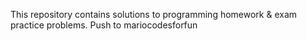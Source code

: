 This repository contains solutions to programming homework & exam practice problems. 
Push to mariocodesforfun
